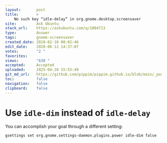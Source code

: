 ```yaml
---
layout:       post
title:        >
    No such key “idle-delay” in org.gnome.desktop.screensaver
site:         Ask Ubuntu
stack_url:    https://askubuntu.com/q/1004713
type:         Answer
tags:         gnome-screensaver
created_date: 2018-02-10 00:02:46
edit_date:    2020-06-12 14:37:07
votes:        "2 "
favorites:    
views:        "638 "
accepted:     Accepted
uploaded:     2025-04-28 15:55:49
git_md_url:   https://github.com/pippim/pippim.github.io/blob/main/_posts/2018/2018-02-10-No-such-key-“idle-delay”-in-org.gnome.desktop.screensaver.md
toc:          false
navigation:   false
clipboard:    false
---
```


# Use `idle-dim` instead of `idle-delay`

You can accomplish your goal through a different setting:

``` 
gsettings set org.gnome.settings-daemon.plugins.power idle-dim false
```
